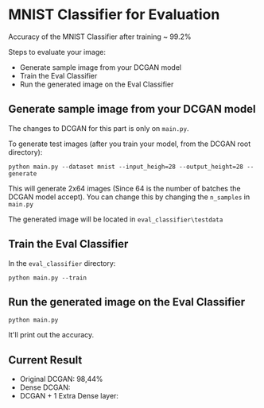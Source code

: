 # MNIST Classifier for Evaluation

Accuracy of the MNIST Classifier after training ~ 99.2%

Steps to evaluate your image:
* Generate sample image from your DCGAN model
* Train the Eval Classifier
* Run the generated image on the Eval Classifier

## Generate sample image from your DCGAN model
The changes to DCGAN for this part is only on `main.py`.

To generate test images (after you train your model, from the DCGAN root directory):

`python main.py --dataset mnist --input_heigh=28 --output_height=28 --generate`

This will generate 2x64 images (Since 64 is the number of batches the DCGAN model accept).
You can change this by changing the `n_samples` in `main.py`

The generated image will be located in `eval_classifier\testdata`

## Train the Eval Classifier
In the `eval_classifier` directory:

`python main.py --train`

## Run the generated image on the Eval Classifier
`python main.py`

It'll print out the accuracy.

## Current Result

* Original DCGAN: 98,44%
* Dense DCGAN:
* DCGAN + 1 Extra Dense layer: 
